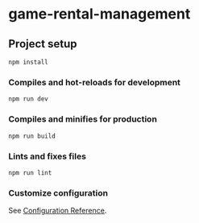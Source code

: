 # game-rental-management

## Project setup

```
npm install
```

### Compiles and hot-reloads for development

```
npm run dev
```

### Compiles and minifies for production

```
npm run build
```

### Lints and fixes files

```
npm run lint
```

### Customize configuration

See [Configuration Reference](https://cli.vuejs.org/config/).
